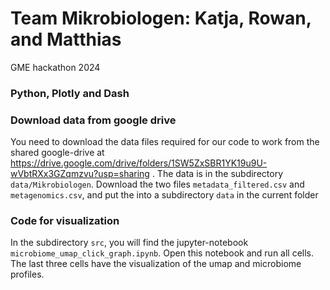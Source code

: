 # Team Mikrobiologen: Katja, Rowan, and Matthias
GME hackathon 2024

### Python, Plotly and Dash

### Download data from google drive

You need to download the data files required for our code to work from the shared google-drive at https://drive.google.com/drive/folders/1SW5ZxSBR1YK19u9U-wVbtRXx3GZqmzvu?usp=sharing . The data is in the subdirectory `data/Mikrobiologen`. Download the two files `metadata_filtered.csv` and `metagenomics.csv`, and put the into a subdirectory `data` in the current folder

### Code for visualization

In the subdirectory `src`, you will find the jupyter-notebook `microbiome_umap_click_graph.ipynb`. Open this notebook and run all cells. The last three cells have the visualization of the umap and microbiome profiles.
